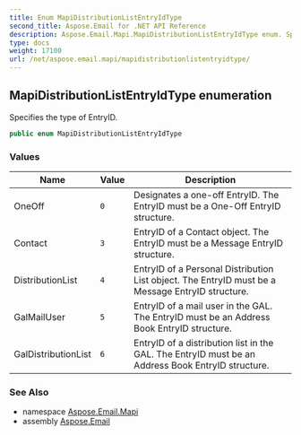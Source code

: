 ```yaml
---
title: Enum MapiDistributionListEntryIdType
second_title: Aspose.Email for .NET API Reference
description: Aspose.Email.Mapi.MapiDistributionListEntryIdType enum. Specifies the type of EntryID
type: docs
weight: 17100
url: /net/aspose.email.mapi/mapidistributionlistentryidtype/
---
```

## MapiDistributionListEntryIdType enumeration

Specifies the type of EntryID.

```csharp
public enum MapiDistributionListEntryIdType
```

### Values

| Name | Value | Description |
| --- | --- | --- |
| OneOff | `0` | Designates a one-off EntryID. The EntryID must be a One-Off EntryID structure. |
| Contact | `3` | EntryID of a Contact object. The EntryID must be a Message EntryID structure. |
| DistributionList | `4` | EntryID of a Personal Distribution List object. The EntryID must be a Message EntryID structure. |
| GalMailUser | `5` | EntryID of a mail user in the GAL. The EntryID must be an Address Book EntryID structure. |
| GalDistributionList | `6` | EntryID of a distribution list in the GAL. The EntryID must be an Address Book EntryID structure. |

### See Also

* namespace [Aspose.Email.Mapi](../../aspose.email.mapi/)
* assembly [Aspose.Email](../../)


